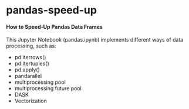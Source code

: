 # pandas-speed-up
#### How to Speed-Up Pandas Data Frames

This Jupyter Notebook (pandas.ipynb) implements different ways of data processing, such as:

- pd.iterrows()
- pd.itertuples()
- pd.apply()
- pandarallel
- multiprocessing pool
- multiprocessing future pool
- DASK
- Vectorization
